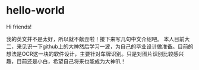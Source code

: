 # hello-world

Hi friends!

我的英文并不是太好，所以就不献丑啦！接下来写几句中文介绍吧。
本人目前大二，来见识一下github上的大神然后学习一波，为自己的毕业设计做准备。目前的想法是OCR这一块的软件设计，主要针对车牌识别。只是对图片识别比较感兴趣，目前还是小白，希望自己将来也能成为大神叭！
